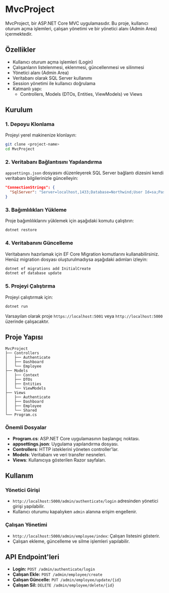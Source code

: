 # MvcProject

MvcProject, bir ASP.NET Core MVC uygulamasıdır. Bu proje, kullanıcı oturum açma işlemleri, çalışan yönetimi ve bir yönetici alanı (Admin Area) içermektedir.

## Özellikler

- Kullanıcı oturum açma işlemleri (Login)
- Çalışanların listelenmesi, eklenmesi, güncellenmesi ve silinmesi
- Yönetici alanı (Admin Area)
- Veritabanı olarak SQL Server kullanımı
- Session yönetimi ile kullanıcı doğrulama
- Katmanlı yapı:
    - Controllers, Models (DTOs, Entities, ViewModels) ve Views

## Kurulum

### 1. Depoyu Klonlama

Projeyi yerel makinenize klonlayın:

```bash
git clone <project-name>
cd MvcProject
```

### 2. Veritabanı Bağlantısını Yapılandırma

`appsettings.json` dosyasını düzenleyerek SQL Server bağlantı dizesini kendi veritabanı bilgilerinizle güncelleyin:

```json
"ConnectionStrings": {
  "SqlServer": "Server=localhost,1433;Database=Northwind;User Id=sa;Password=[YOUR_PASSWORD];TrustServerCertificate=true;"
}
```

### 3. Bağımlılıkları Yükleme

Proje bağımlılıklarını yüklemek için aşağıdaki komutu çalıştırın:

```bash
dotnet restore
```

### 4. Veritabanını Güncelleme

Veritabanını hazırlamak için EF Core Migration komutlarını kullanabilirsiniz. Henüz migration dosyası oluşturulmadıysa aşağıdaki adımları izleyin:

```bash
dotnet ef migrations add InitialCreate
dotnet ef database update
```

### 5. Projeyi Çalıştırma

Projeyi çalıştırmak için:

```bash
dotnet run
```

Varsayılan olarak proje `https://localhost:5001` veya `http://localhost:5000` üzerinde çalışacaktır.

## Proje Yapısı

```plaintext
MvcProject
├── Controllers
│   ├── Authenticate
│   ├── Dashboard
│   └── Employee
├── Models
│   ├── Context
│   ├── DTOs
│   ├── Entities
│   └── ViewModels
├── Views
│   ├── Authenticate
│   ├── Dashboard
│   ├── Employee
│   └── Shared
└── Program.cs
```

### Önemli Dosyalar

- **Program.cs**: ASP.NET Core uygulamasının başlangıç noktası.
- **appsettings.json**: Uygulama yapılandırma dosyası.
- **Controllers**: HTTP isteklerini yöneten controller'lar.
- **Models**: Veritabanı ve veri transfer nesneleri.
- **Views**: Kullanıcıya gösterilen Razor sayfaları.

## Kullanım

### Yönetici Girişi

- `http://localhost:5000/admin/authenticate/login` adresinden yönetici girişi yapılabilir.
- Kullanıcı oturumu kapalıyken `admin` alanına erişim engellenir.

### Çalışan Yönetimi

- `http://localhost:5000/admin/employee/index`: Çalışan listesini gösterir.
- Çalışan ekleme, güncelleme ve silme işlemleri yapılabilir.

## API Endpoint'leri

- **Login:** `POST /admin/authenticate/login`
- **Çalışan Ekle:** `POST /admin/employee/create`
- **Çalışan Güncelle:** `PUT /admin/employee/update/{id}`
- **Çalışan Sil:** `DELETE /admin/employee/delete/{id}`
